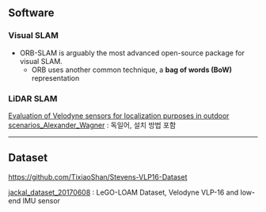 ## Software 

### Visual SLAM

- ORB-SLAM is arguably the most advanced open-source package for visual SLAM. 
    - ORB uses another common technique, a **bag of words (BoW)** representation

### LiDAR SLAM 



[Evaluation of Velodyne sensors for localization purposes in outdoor scenarios_Alexander_Wagner](https://github.com/AJwgnr/Velodyne-SLAMS) : 독일어, 설치 방법 포함 





---

## Dataset 

https://github.com/TixiaoShan/Stevens-VLP16-Dataset

[jackal_dataset_20170608](https://github.com/RobustFieldAutonomyLab/jackal_dataset_20170608) : LeGO-LOAM Dataset, Velodyne VLP-16 and low-end IMU sensor









